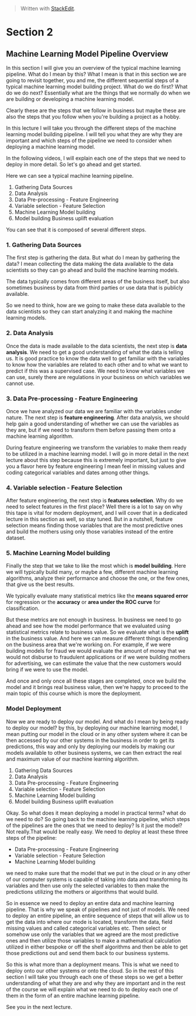 > Written with [StackEdit](https://stackedit.io/).

# Section 2
## Machine Learning Model Pipeline Overview

In this section I will give you an overview of the typical machine learning pipeline. What do I mean by this? What I mean is that in this section we are going to revisit together, you and me, the different sequential steps of a typical machine learning model building project. What do we do first? What do we do next? Essentially what are the things that we normally do when we are building or developing a machine learning model.

Clearly these are the steps that we follow in business but maybe these are also the steps that you follow when you're building a project as a hobby.

In this lecture I will take you through the different steps of the machine learning model building pipeline. I will tell you what they are why they are important and which steps of the pipeline we need to consider when deploying a machine learning model. 

In the following videos, I will explain each one of the steps that we need to deploy in more detail. So let's go ahead and get started.

Here we can see a typical machine learning pipeline.

1. Gathering Data Sources
2. Data Analysis
3. Data Pre-processing - Feature Engineering
4. Variable selection - Feature Selection
5. Machine Learning Model building
6. Model building Business uplift evaluation

You can see that it is composed of several different steps. 

### 1. Gathering Data Sources

The first step is gathering the data. But what do I mean by gathering the data?  I mean collecting the data making the data available to the data scientists so they can go ahead and build the machine learning models. 

The data typically comes from different areas of the business itself, but also sometimes business by data from third parties or use data that is publicly available.

So we need to think, how are we going to make these data available to the data scientists so they can start analyzing it and making the machine learning models.

### 2. Data Analysis

Once the data is made available to the data scientists, the next step is **data analysis**. We need to get a good understanding of what the data is telling us. It is good practice to know the data well to get familiar with the variables to know how the variables are related to each other and to what we want to predict if this was a supervised case. We need to know what variables we can use, surely there are regulations in your business on which variables we cannot use.

### 3. Data Pre-processing - Feature Engineering

Once we have analyzed our data we are familiar with the variables under nature. The next step is **feature engineering**. After data analysis,  we should help gain a good understanding of whether we can use the variables as they are, but if we need to transform them before passing them onto a machine learning algorithm.

 During feature engineering we transform the variables to make them ready to be utilized in a machine learning model. I will go in more detail in the next lecture about this step because this is extremely important, but just to give you a flavor here by feature engineering I mean feel in missing values and coding categorical variables and dates among other things.

### 4. Variable selection - Feature Selection

After feature engineering, the next step is **features selection**. Why do we need to select features in the first place? Well there is a lot to say on why this tape is vital for modern deployment, and I will cover that in a dedicated lecture in this section as well, so stay tuned. But in a nutshell, feature selection means finding those variables that are the most predictive ones and build the mothers using only those variables instead of the entire dataset.

### 5. Machine Learning Model building

Finally the step that we take to like the most which is **model building**. Here we will typically build many, or maybe a few, different machine learning algorithms, analyze their performance and choose the one, or the few ones, that give us the best results.

We typically evaluate many statistical metrics like the **means squared error** for regression or the **accuracy** or **area under the ROC curve** for classification. 

But these metrics are not enough in business. In business we need to go ahead and see how the model performance that we evaluated using statistical metrics relate to business value. So we evaluate what is the **uplift** in the business value. And here we can measure different things depending on the business area that we're working on. For example, if we were building models for fraud we would evaluate the amount of money that we would not disburse to fraudulent applications or if we were building mothers for advertising, we can estimate the value that the new customers would bring if we were to use the model. 

And once and only once all these stages are completed, once we build the model and it brings real business value, then we're happy to proceed to the main topic of this course which is more the deployment.

### Model Deployment
Now we are ready to deploy our model. And what do I mean by being ready to deploy our model?  by this, by deploying our machine learning model, I mean putting our model in the cloud or in any other system where it can be then accessed by our other systems in the business in order to get its predictions, this way and only by deploying our models by making our models available to other business systems, we can then extract the real and maximum value of our machine learning algorithm.

1. Gathering Data Sources
2. Data Analysis
3. Data Pre-processing - Feature Engineering
4. Variable selection - Feature Selection
5. Machine Learning Model building
6. Model building Business uplift evaluation

Okay. So what does it mean deploying a model in practical terms? what do we need to do?  So going back to the machine learning pipeline, which steps of the pipelines are the ones that we need to deploy? Is it just the model? Not really.That would be really easy. We need to deploy at least these three steps of the pipeline:

- Data Pre-processing - Feature Engineering
- Variable selection - Feature Selection
- Machine Learning Model building

 we need to make sure that the model that we put in the cloud or in any other of our computer systems is capable of taking into data and transforming its variables and then use only the selected variables to then make the predictions utilizing the mothers or algorithms that would build.

So in essence we need to deploy an entire data and machine learning pipeline. That is why we speak of pipelines and not just of models. We need to deploy an entire pipeline, an entire sequence of steps that will allow us to get the data into where our mode is located, transform the data, field missing values and called categorical variables etc. Then select or somehow use only the variables that we agreed are the most predictive ones and then
utilize those variables to make a mathematical calculation utilized in either bespoke or off the shelf algorithms and then be able to get those predictions out and send them back to our business systems.

So this is what more than a deployment means. This is what we need to deploy onto our other systems or onto the cloud. So in the rest of this section I will take you through each one of these steps so we get a better understanding of what they are and why they are important and in the rest of the course we will explain what we need to do to deploy each one of them in the form of an entire machine learning pipeline.

See you in the next lecture.
<!--stackedit_data:
eyJoaXN0b3J5IjpbLTQ4MzYzNjMzLC0xNTIwMjYyMjYzLDE3Nz
U5ODI5MjhdfQ==
-->